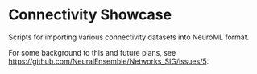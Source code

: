 # Connectivity Showcase

Scripts for importing various connectivity datasets into NeuroML format.

For some background to this and future plans, see https://github.com/NeuralEnsemble/Networks_SIG/issues/5.

